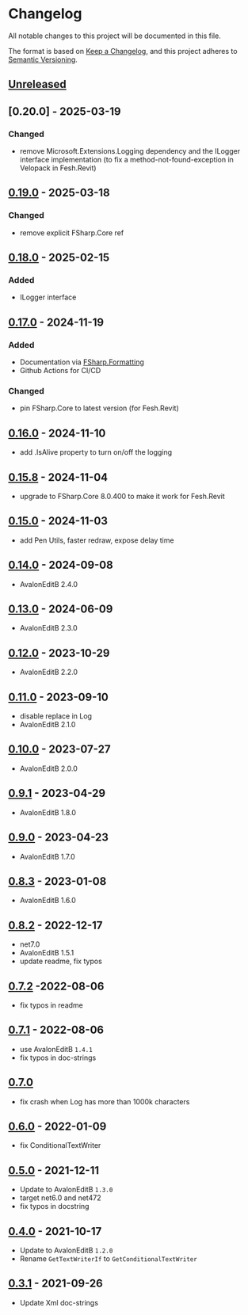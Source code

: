 # Changelog

All notable changes to this project will be documented in this file.

The format is based on [Keep a Changelog](https://keepachangelog.com/en/1.0.0/),
and this project adheres to [Semantic Versioning](https://semver.org/spec/v2.0.0.html).

## [Unreleased]

## [0.20.0] - 2025-03-19
### Changed
- remove Microsoft.Extensions.Logging dependency and the ILogger interface implementation
(to fix a method-not-found-exception in Velopack in Fesh.Revit)

## [0.19.0] - 2025-03-18
### Changed
- remove explicit FSharp.Core ref

## [0.18.0] - 2025-02-15
### Added
- ILogger interface

## [0.17.0] - 2024-11-19
### Added
- Documentation via [FSharp.Formatting](https://fsprojects.github.io/FSharp.Formatting/)
- Github Actions for CI/CD
### Changed
- pin FSharp.Core to latest version (for Fesh.Revit)

## [0.16.0] - 2024-11-10
- add .IsAlive property to turn on/off the logging

## [0.15.8] - 2024-11-04
- upgrade to FSharp.Core 8.0.400 to make it work for Fesh.Revit

## [0.15.0] - 2024-11-03
- add Pen Utils, faster redraw, expose delay time

## [0.14.0] - 2024-09-08
- AvalonEditB 2.4.0

## [0.13.0] - 2024-06-09
- AvalonEditB 2.3.0

## [0.12.0] - 2023-10-29
- AvalonEditB 2.2.0

## [0.11.0] - 2023-09-10
- disable replace in Log
- AvalonEditB 2.1.0

## [0.10.0] - 2023-07-27
- AvalonEditB 2.0.0

## [0.9.1] - 2023-04-29
- AvalonEditB 1.8.0

## [0.9.0] - 2023-04-23
- AvalonEditB 1.7.0

## [0.8.3] - 2023-01-08
- AvalonEditB 1.6.0

## [0.8.2] - 2022-12-17
- net7.0
- AvalonEditB 1.5.1
- update readme, fix typos

## [0.7.2] -2022-08-06
- fix typos in readme

## [0.7.1] - 2022-08-06
- use AvalonEditB `1.4.1`
- fix typos in doc-strings

## [0.7.0]
- fix crash when Log has more than 1000k characters

## [0.6.0] - 2022-01-09
- fix ConditionalTextWriter

## [0.5.0] - 2021-12-11
- Update to AvalonEditB `1.3.0`
- target net6.0 and net472
- fix typos in docstring

## [0.4.0] - 2021-10-17
- Update to AvalonEditB `1.2.0`
- Rename `GetTextWriterIf` to `GetConditionalTextWriter`

## [0.3.1] - 2021-09-26
- Update Xml doc-strings

[Unreleased]: https://github.com/goswinr/AvalonLog/compare/0.19.0...HEAD
[0.19.0]: https://github.com/goswinr/AvalonLog/compare/0.18.0...0.19.0
[0.18.0]: https://github.com/goswinr/AvalonLog/compare/0.17.0...0.18.0
[0.17.0]: https://github.com/goswinr/AvalonLog/compare/0.16.0...0.17.0
[0.16.0]: https://github.com/goswinr/AvalonLog/compare/0.15.8...0.16.0
[0.15.8]: https://github.com/goswinr/AvalonLog/compare/0.15.0...0.15.8
[0.15.0]: https://github.com/goswinr/AvalonLog/releases/tag/0.15.0
[0.14.0]: https://github.com/goswinr/AvalonLog/releases/tag/0.14.0
[0.13.0]: https://github.com/goswinr/AvalonLog/releases/tag/0.13.0
[0.12.0]: https://github.com/goswinr/AvalonLog/releases/tag/0.12.0
[0.11.0]: https://github.com/goswinr/AvalonLog/releases/tag/0.11.0
[0.10.0]: https://github.com/goswinr/AvalonLog/releases/tag/0.10.0
[0.9.3]: https://github.com/goswinr/AvalonLog/releases/tag/0.9.3
[0.9.2]: https://github.com/goswinr/AvalonLog/releases/tag/0.9.2
[0.9.1]: https://github.com/goswinr/AvalonLog/releases/tag/0.9.1
[0.9.0]: https://github.com/goswinr/AvalonLog/releases/tag/0.9.0
[0.8.3]: https://github.com/goswinr/AvalonLog/releases/tag/0.8.3
[0.8.2]: https://github.com/goswinr/AvalonLog/releases/tag/0.8.2
[0.7.2]: https://github.com/goswinr/AvalonLog/releases/tag/0.7.2
[0.7.1]: https://github.com/goswinr/AvalonLog/releases/tag/0.7.1
[0.7.0]: https://github.com/goswinr/AvalonLog/releases/tag/0.7.0
[0.6.0]: https://github.com/goswinr/AvalonLog/releases/tag/0.6.0
[0.5.0]: https://github.com/goswinr/AvalonLog/releases/tag/0.5.0
[0.4.0]: https://github.com/goswinr/AvalonLog/releases/tag/0.4.0
[0.3.1]: https://github.com/goswinr/AvalonLog/releases/tag/0.3.1

<!--
use to get tag dates:
git log --tags --simplify-by-decoration --pretty="format:%ci %d"

-->